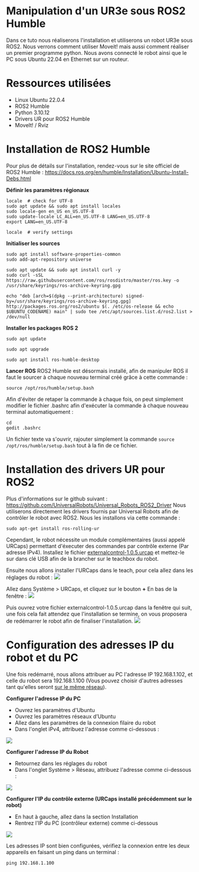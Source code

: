 # Manipulation d'un UR3e sous ROS2 Humble

Dans ce tuto nous réaliserons l'installation et utiliserons un robot UR3e sous ROS2. Nous verrons comment utiliser Moveit! mais aussi comment réaliser un premier programme python. Nous avons connecté le robot ainsi que le PC sous Ubuntu 22.04 en Ethernet sur un routeur. 

# Ressources utilisées
- Linux Ubuntu 22.0.4
- ROS2 Humble
- Python 3.10.12
- Drivers UR pour ROS2 Humble
- MoveIt! / Rviz

# Installation de ROS2 Humble
Pour plus de détails sur l'installation, rendez-vous sur le site officiel de ROS2 Humble : 
https://docs.ros.org/en/humble/Installation/Ubuntu-Install-Debs.html

**Définir les paramètres régionaux**
```
locale  # check for UTF-8
sudo apt update && sudo apt install locales
sudo locale-gen en_US en_US.UTF-8
sudo update-locale LC_ALL=en_US.UTF-8 LANG=en_US.UTF-8
export LANG=en_US.UTF-8

locale  # verify settings
```

**Initialiser les sources**
```
sudo apt install software-properties-common
sudo add-apt-repository universe
```
```
sudo apt update && sudo apt install curl -y
sudo curl -sSL https://raw.githubusercontent.com/ros/rosdistro/master/ros.key -o /usr/share/keyrings/ros-archive-keyring.gpg
```
```
echo "deb [arch=$(dpkg --print-architecture) signed-by=/usr/share/keyrings/ros-archive-keyring.gpg] http://packages.ros.org/ros2/ubuntu $(. /etc/os-release && echo $UBUNTU_CODENAME) main" | sudo tee /etc/apt/sources.list.d/ros2.list > /dev/null
```

**Installer les packages ROS 2**
```
sudo apt update
```
```
sudo apt upgrade
```
```
sudo apt install ros-humble-desktop
```
**Lancer ROS**
ROS2 Humble est désormais installé, afin de manipuler ROS il faut le sourcer à chaque nouveau terminal créé grâce à cette commande :
```
source /opt/ros/humble/setup.bash
```


Afin d'éviter de retaper la commande à chaque fois, on peut simplement modifier le fichier .bashrc afin d'exécuter la commande à chaque nouveau terminal automatiquement :
```
cd
gedit .bashrc
```
Un fichier texte va s'ouvrir, rajouter simplement la commande ``source /opt/ros/humble/setup.bash`` tout à la fin de ce fichier. 

# Installation des drivers UR pour ROS2
Plus d'informations sur le github suivant : https://github.com/UniversalRobots/Universal_Robots_ROS2_Driver
Nous utiliserons directement les drivers fournis par Universal Robots afin de contrôler le robot avec ROS2. Nous les installons via cette commande : 
```
sudo apt-get install ros-rolling-ur
```
Cependant, le robot nécessite un module complémentaires (aussi appelé URCaps) permettant d'éxecuter des commandes par contrôle externe (Par adresse IPv4). Installez le fichier [externalcontrol-1.0.5.urcap](externalcontrol-1.0.5.urcap) et mettez-le sur dans clé USB afin de la brancher sur le teachbox du robot. 

Ensuite nous allons installer l'URCaps dans le teach, pour cela allez dans les réglages du robot : 
![](assets/images/photo_3.jpeg)

Allez dans Système > URCaps, et cliquez sur le bouton **+** En bas de la fenêtre :
![](assets/images/photo_2.jpeg)

Puis ouvrez votre fichier externalcontrol-1.0.5.urcap dans la fenêtre qui suit, une fois cela fait attendez que l'installation se termine, on vous proposera de redémarrer le robot afin de finaliser l'installation.
![](assets/images/photo_1.jpeg)

# Configuration des adresses IP du robot et du PC
Une fois redémarré, nous allons attribuer au PC l'adresse IP 192.168.1.102, et celle du robot sera 192.168.1.100 (Vous pouvez choisir d'autres adresses tant qu'elles seront <ins>sur le même réseau</ins>).

**Configurer l'adresse IP du PC**
- Ouvrez les paramètres d'Ubuntu
- Ouvrez les paramètres réseaux d’Ubuntu
- Allez dans les paramètres de la connexion filaire du robot
- Dans l'onglet iPv4, attribuez l'adresse comme ci-dessous :

![](assets/images/linux.jpeg)

**Configurer l'adresse IP du Robot**
- Retournez dans les réglages du robot
- Dans l'onglet Système > Réseau, attribuez l'adresse comme ci-dessous :

![](assets/images/robot.jpeg)

**Configurer l'IP du contrôle externe (URCaps installé précédemment sur le robot)**
- En haut à gauche, allez dans la section Installation
- Rentrez l'IP du PC (contrôleur externe) comme ci-dessous

![](assets/images/urcap.jpeg)

Les adresses IP sont bien configurées, vérifiez la connexion entre les deux appareils en faisant un ping dans un terminal : 
```
ping 192.168.1.100
```
